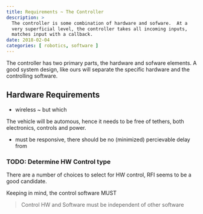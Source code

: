 ```yaml
---
title: Requirements ~ The Controller
description: >
  The controller is some combination of hardware and sofware.  At a
  very superficial level, the controller takes all incoming inputs,
  matches input with a callback.
date: 2018-02-04
categories: [ robotics, software ]
---
```


The controller has two primary parts, the hardware and sofware
elements. A good system design, like ours will separate the specific
hardware and the controlling software.

## Hardware Requirements

- wireless ~ but which

The vehicle will be automous, hence it needs to be free of tethers,
both electronics, controls and power.

- must be responsive, there should be no (minimized) percievable delay from 

### TODO: Determine HW Control type

There are a number of choices to select for HW control, RFI seems to
be a good candidate.

Keeping in mind, the control software MUST

> Control HW and Software must be independent of other software

